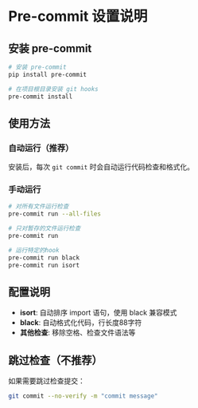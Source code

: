 # Pre-commit 设置说明

## 安装 pre-commit

```bash
# 安装 pre-commit
pip install pre-commit

# 在项目根目录安装 git hooks
pre-commit install
```

## 使用方法

### 自动运行（推荐）
安装后，每次 `git commit` 时会自动运行代码检查和格式化。

### 手动运行
```bash
# 对所有文件运行检查
pre-commit run --all-files

# 只对暂存的文件运行检查
pre-commit run

# 运行特定的hook
pre-commit run black
pre-commit run isort
```

## 配置说明

- **isort**: 自动排序 import 语句，使用 black 兼容模式
- **black**: 自动格式化代码，行长度88字符
- **其他检查**: 移除空格、检查文件语法等

## 跳过检查（不推荐）
如果需要跳过检查提交：
```bash
git commit --no-verify -m "commit message"
```

